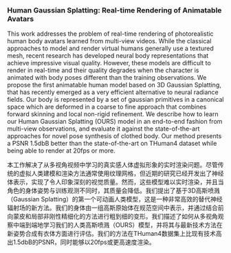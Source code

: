 ### Human Gaussian Splatting: Real-time Rendering of Animatable Avatars

This work addresses the problem of real-time rendering of photorealistic human body avatars learned from multi-view videos. While the classical approaches to model and render virtual humans generally use a textured mesh, recent research has developed neural body representations that achieve impressive visual quality. However, these models are difficult to render in real-time and their quality degrades when the character is animated with body poses different than the training observations. We propose the first animatable human model based on 3D Gaussian Splatting, that has recently emerged as a very efficient alternative to neural radiance fields. Our body is represented by a set of gaussian primitives in a canonical space which are deformed in a coarse to fine approach that combines forward skinning and local non-rigid refinement. We describe how to learn our Human Gaussian Splatting (OURS) model in an end-to-end fashion from multi-view observations, and evaluate it against the state-of-the-art approaches for novel pose synthesis of clothed body. Our method presents a PSNR 1.5dbB better than the state-of-the-art on THuman4 dataset while being able to render at 20fps or more.

本工作解决了从多视角视频中学习的真实感人体虚拟形象的实时渲染问题。尽管传统的虚拟人类建模和渲染方法通常使用纹理网格，但近期的研究已经开发出了神经体表示，实现了令人印象深刻的视觉质量。然而，这些模型难以实时渲染，并且当角色的身体姿势与训练观测不同时，其质量会降低。我们提出了基于3D高斯喷溅（Gaussian Splatting）的第一个可动画人类模型，这是一种非常高效的替代神经辐射场的新方法。我们的身体由一组高斯原始体在规范空间中表示，并通过结合前向蒙皮和局部非刚性精细化的方法进行粗到细的变形。我们描述了如何从多视角观察中端到端地学习我们的人类高斯喷溅（OURS）模型，并将其与最新技术方法在新姿势合成有衣体方面进行评估。我们的方法在THuman4数据集上比现有技术高出1.5dbB的PSNR，同时能够以20fps或更高速度渲染。
